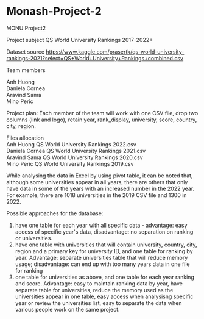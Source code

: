 # Monash-Project-2
MONU Project2

Project subject
QS World University Rankings 2017-2022+

Dataset source 
https://www.kaggle.com/prasertk/qs-world-university-rankings-2021?select=QS+World+University+Rankings+combined.csv

Team members

Anh Huong<br />
Daniela Cornea<br />
Aravind Sama<br />
Mino Peric<br />

Project plan:
Each member of the team will work with one CSV file, drop two columns (link and logo), retain year, rank_display, university, score, country, city, region.

Files allocation<br />
Anh Huong QS World University Rankings 2022.csv<br />
Daniela Cornea QS World University Rankings 2021.csv<br />
Aravind Sama QS World University Rankings 2020.csv<br />
Mino Peric QS World University Rankings 2019.csv<br />

While analysing the data in Excel by using pivot table, it can be noted that, although some universities appear in all years, there are others that only have data in some of the years with an increased number in the 2022 year. For example, there are 1018 universities in the 2019 CSV file and 1300 in 2022.<br />

Possible approaches for the database:<br />
1. have one table for each year with all specific data - advantage: easy access of specific year's data, disadvantage: no separation on ranking or universities.<br />
2. have one table with universities that will contain university, country, city, region and a primary key for university ID, and one table for ranking by year. Advantage: separate universities table that will reduce memory usage; disadvantage: can end up with too many years data in one file for ranking <br />
3. one table for universities as above, and one table for each year ranking and score. Advantage: easy to maintain ranking data by year, have separate table for universities, reduce the memory used as the universities appear in one table, easy access when analysisng specific year or review the universities list, easy to separate the data when various people work on the same project.<br />
 

